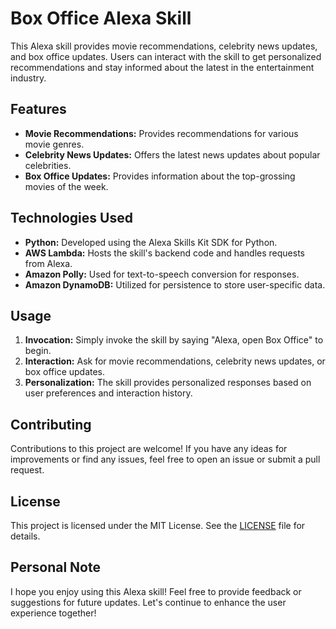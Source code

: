 # Box Office Alexa Skill

This Alexa skill provides movie recommendations, celebrity news updates, and box office updates. Users can interact with the skill to get personalized recommendations and stay informed about the latest in the entertainment industry.

## Features

- **Movie Recommendations:** Provides recommendations for various movie genres.
- **Celebrity News Updates:** Offers the latest news updates about popular celebrities.
- **Box Office Updates:** Provides information about the top-grossing movies of the week.

## Technologies Used

- **Python:** Developed using the Alexa Skills Kit SDK for Python.
- **AWS Lambda:** Hosts the skill's backend code and handles requests from Alexa.
- **Amazon Polly:** Used for text-to-speech conversion for responses.
- **Amazon DynamoDB:** Utilized for persistence to store user-specific data.

## Usage

1. **Invocation:** Simply invoke the skill by saying "Alexa, open Box Office" to begin.
2. **Interaction:** Ask for movie recommendations, celebrity news updates, or box office updates.
3. **Personalization:** The skill provides personalized responses based on user preferences and interaction history.

## Contributing

Contributions to this project are welcome! If you have any ideas for improvements or find any issues, feel free to open an issue or submit a pull request.

## License

This project is licensed under the MIT License. See the [LICENSE](LICENSE) file for details.

## Personal Note

I hope you enjoy using this Alexa skill! Feel free to provide feedback or suggestions for future updates. Let's continue to enhance the user experience together!
